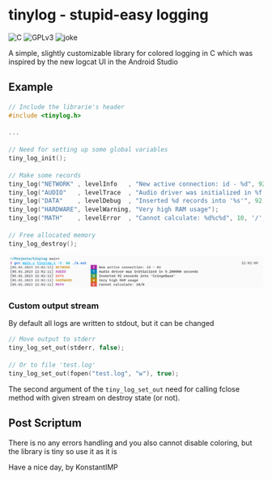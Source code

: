 #  **tinylog** - stupid-easy logging

![C](https://img.shields.io/badge/language-C-blue?style=for-the-badge) 
![GPLv3](https://img.shields.io/badge/license-GPLv3-brightgreen?style=for-the-badge) 
![joke](https://img.shields.io/badge/build-meson-purple?style=for-the-badge)

A simple, slightly customizable library for colored logging in C which was inspired
by the new logcat UI in the Android Studio

## Example

```c
// Include the librarie's header
#include <tinylog.h>

...

// Need for setting up some global variables 
tiny_log_init();

// Make some records
tiny_log("NETWORK" , levelInfo   , "New active connection: id - %d", 92);
tiny_log("AUDIO"   , levelTrace  , "Audio driver was initialized in %f seconds", 9.2);
tiny_log("DATA"    , levelDebug  , "Inserted %d records into '%s'", 92, "CringeBase");
tiny_log("HARDWARE", levelWarning, "Very high RAM usage");
tiny_log("MATH"    , levelError  , "Cannot calculate: %d%c%d", 10, '/', 0);

// Free allocated memory
tiny_log_destroy();
```

![You will get this result](./.github/example.jpg)

### Custom output stream

By default all logs are written to stdout, but it can be changed

```c
// Move output to stderr
tiny_log_set_out(stderr, false);

// Or to file 'test.log'
tiny_log_set_out(fopen("test.log", "w"), true);
```

The second argument of the `tiny_log_set_out` need for calling fclose method
with given stream on destroy state (or not).

## Post Scriptum

There is no any errors handling and you also cannot disable coloring, but the library
is tiny so use it as it is

Have a nice day, by KonstantIMP

